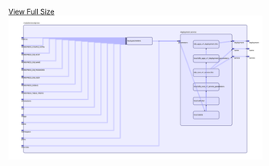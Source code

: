 [View Full Size](https://raw.githubusercontent.com/mingfang/terraform-k8s-modules/master/modules/wordpress/diagram.svg?sanitize=true)<img src="diagram.svg"/>
